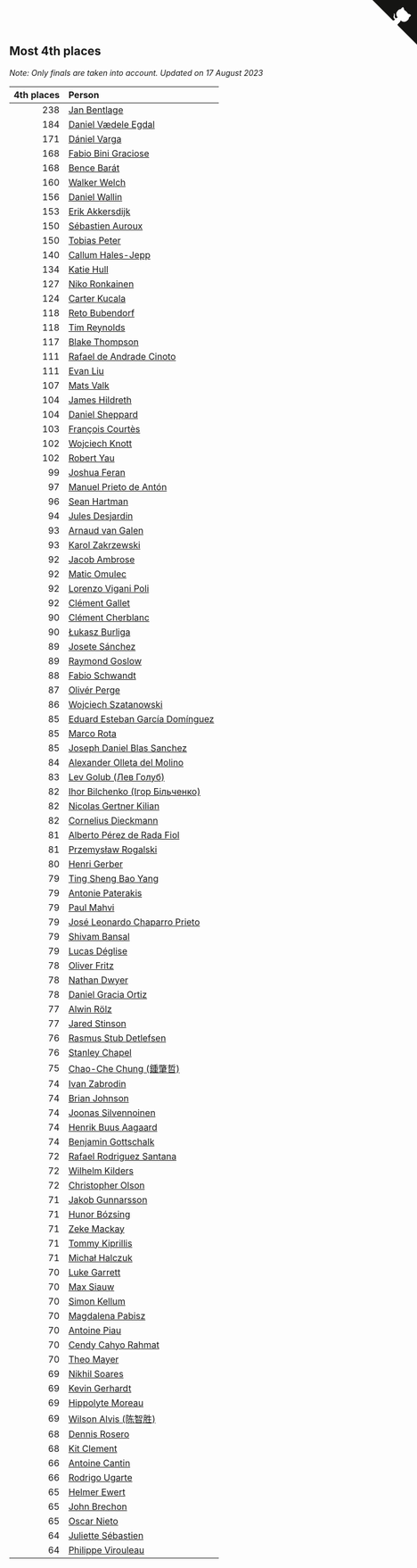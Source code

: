 ## Most 4th places

*Note: Only finals are taken into account.*
*Updated on 17 August 2023*

| 4th places | Person |
| ---: | :--- |
| 238 | [Jan Bentlage](https://www.worldcubeassociation.org/persons/2010BENT01) |
| 184 | [Daniel Vædele Egdal](https://www.worldcubeassociation.org/persons/2013EGDA01) |
| 171 | [Dániel Varga](https://www.worldcubeassociation.org/persons/2008VARG01) |
| 168 | [Fabio Bini Graciose](https://www.worldcubeassociation.org/persons/2010GRAC02) |
| 168 | [Bence Barát](https://www.worldcubeassociation.org/persons/2008BARA01) |
| 160 | [Walker Welch](https://www.worldcubeassociation.org/persons/2011WELC01) |
| 156 | [Daniel Wallin](https://www.worldcubeassociation.org/persons/2013WALL03) |
| 153 | [Erik Akkersdijk](https://www.worldcubeassociation.org/persons/2005AKKE01) |
| 150 | [Sébastien Auroux](https://www.worldcubeassociation.org/persons/2008AURO01) |
| 150 | [Tobias Peter](https://www.worldcubeassociation.org/persons/2014PETE03) |
| 140 | [Callum Hales-Jepp](https://www.worldcubeassociation.org/persons/2012HALE01) |
| 134 | [Katie Hull](https://www.worldcubeassociation.org/persons/2010HULL01) |
| 127 | [Niko Ronkainen](https://www.worldcubeassociation.org/persons/2010RONK01) |
| 124 | [Carter Kucala](https://www.worldcubeassociation.org/persons/2015KUCA01) |
| 118 | [Reto Bubendorf](https://www.worldcubeassociation.org/persons/2012BUBE01) |
| 118 | [Tim Reynolds](https://www.worldcubeassociation.org/persons/2005REYN01) |
| 117 | [Blake Thompson](https://www.worldcubeassociation.org/persons/2010THOM03) |
| 111 | [Rafael de Andrade Cinoto](https://www.worldcubeassociation.org/persons/2007CINO01) |
| 111 | [Evan Liu](https://www.worldcubeassociation.org/persons/2009LIUE01) |
| 107 | [Mats Valk](https://www.worldcubeassociation.org/persons/2007VALK01) |
| 104 | [James Hildreth](https://www.worldcubeassociation.org/persons/2009HILD01) |
| 104 | [Daniel Sheppard](https://www.worldcubeassociation.org/persons/2009SHEP01) |
| 103 | [François Courtès](https://www.worldcubeassociation.org/persons/2008COUR01) |
| 102 | [Wojciech Knott](https://www.worldcubeassociation.org/persons/2011KNOT01) |
| 102 | [Robert Yau](https://www.worldcubeassociation.org/persons/2009YAUR01) |
| 99 | [Joshua Feran](https://www.worldcubeassociation.org/persons/2011FERA01) |
| 97 | [Manuel Prieto de Antón](https://www.worldcubeassociation.org/persons/2015ANTO04) |
| 96 | [Sean Hartman](https://www.worldcubeassociation.org/persons/2016HART02) |
| 94 | [Jules Desjardin](https://www.worldcubeassociation.org/persons/2010DESJ01) |
| 93 | [Arnaud van Galen](https://www.worldcubeassociation.org/persons/2006GALE01) |
| 93 | [Karol Zakrzewski](https://www.worldcubeassociation.org/persons/2014ZAKR01) |
| 92 | [Jacob Ambrose](https://www.worldcubeassociation.org/persons/2010AMBR01) |
| 92 | [Matic Omulec](https://www.worldcubeassociation.org/persons/2010OMUL02) |
| 92 | [Lorenzo Vigani Poli](https://www.worldcubeassociation.org/persons/2007POLI01) |
| 92 | [Clément Gallet](https://www.worldcubeassociation.org/persons/2004GALL02) |
| 90 | [Clément Cherblanc](https://www.worldcubeassociation.org/persons/2014CHER05) |
| 90 | [Łukasz Burliga](https://www.worldcubeassociation.org/persons/2013BURL01) |
| 89 | [Josete Sánchez](https://www.worldcubeassociation.org/persons/2015SANC18) |
| 89 | [Raymond Goslow](https://www.worldcubeassociation.org/persons/2014GOSL01) |
| 88 | [Fabio Schwandt](https://www.worldcubeassociation.org/persons/2014SCHW02) |
| 87 | [Olivér Perge](https://www.worldcubeassociation.org/persons/2007PERG01) |
| 86 | [Wojciech Szatanowski](https://www.worldcubeassociation.org/persons/2011SZAT01) |
| 85 | [Eduard Esteban García Domínguez](https://www.worldcubeassociation.org/persons/2011EDUA01) |
| 85 | [Marco Rota](https://www.worldcubeassociation.org/persons/2009ROTA01) |
| 85 | [Joseph Daniel Blas Sanchez](https://www.worldcubeassociation.org/persons/2016SANC08) |
| 84 | [Alexander Olleta del Molino](https://www.worldcubeassociation.org/persons/2008OLLE01) |
| 83 | [Lev Golub (Лев Голуб)](https://www.worldcubeassociation.org/persons/2014HOLU01) |
| 82 | [Ihor Bilchenko (Ігор Більченко)](https://www.worldcubeassociation.org/persons/2011BILC01) |
| 82 | [Nicolas Gertner Kilian](https://www.worldcubeassociation.org/persons/2013GERT01) |
| 82 | [Cornelius Dieckmann](https://www.worldcubeassociation.org/persons/2009DIEC01) |
| 81 | [Alberto Pérez de Rada Fiol](https://www.worldcubeassociation.org/persons/2011FIOL01) |
| 81 | [Przemysław Rogalski](https://www.worldcubeassociation.org/persons/2013ROGA02) |
| 80 | [Henri Gerber](https://www.worldcubeassociation.org/persons/2014GERB01) |
| 79 | [Ting Sheng Bao Yang](https://www.worldcubeassociation.org/persons/2008BAOY01) |
| 79 | [Antonie Paterakis](https://www.worldcubeassociation.org/persons/2012PATE01) |
| 79 | [Paul Mahvi](https://www.worldcubeassociation.org/persons/2012MAHV01) |
| 79 | [José Leonardo Chaparro Prieto](https://www.worldcubeassociation.org/persons/2011CHAP01) |
| 79 | [Shivam Bansal](https://www.worldcubeassociation.org/persons/2011BANS02) |
| 79 | [Lucas Déglise](https://www.worldcubeassociation.org/persons/2015DEGL01) |
| 78 | [Oliver Fritz](https://www.worldcubeassociation.org/persons/2014FRIT02) |
| 78 | [Nathan Dwyer](https://www.worldcubeassociation.org/persons/2011DWYE02) |
| 78 | [Daniel Gracia Ortiz](https://www.worldcubeassociation.org/persons/2009ORTI01) |
| 77 | [Alwin Rölz](https://www.worldcubeassociation.org/persons/2016ROLZ01) |
| 77 | [Jared Stinson](https://www.worldcubeassociation.org/persons/2014STIN01) |
| 76 | [Rasmus Stub Detlefsen](https://www.worldcubeassociation.org/persons/2014DETL01) |
| 76 | [Stanley Chapel](https://www.worldcubeassociation.org/persons/2016CHAP04) |
| 75 | [Chao-Che Chung (鍾肇哲)](https://www.worldcubeassociation.org/persons/2012CHON03) |
| 74 | [Ivan Zabrodin](https://www.worldcubeassociation.org/persons/2012ZABR01) |
| 74 | [Brian Johnson](https://www.worldcubeassociation.org/persons/2013JOHN10) |
| 74 | [Joonas Silvennoinen](https://www.worldcubeassociation.org/persons/2016SILV07) |
| 74 | [Henrik Buus Aagaard](https://www.worldcubeassociation.org/persons/2006BUUS01) |
| 74 | [Benjamin Gottschalk](https://www.worldcubeassociation.org/persons/2016GOTT01) |
| 72 | [Rafael Rodriguez Santana](https://www.worldcubeassociation.org/persons/2012SANT12) |
| 72 | [Wilhelm Kilders](https://www.worldcubeassociation.org/persons/2010KILD02) |
| 72 | [Christopher Olson](https://www.worldcubeassociation.org/persons/2009OLSO01) |
| 71 | [Jakob Gunnarsson](https://www.worldcubeassociation.org/persons/2015GUNN01) |
| 71 | [Hunor Bózsing](https://www.worldcubeassociation.org/persons/2009BOZS01) |
| 71 | [Zeke Mackay](https://www.worldcubeassociation.org/persons/2015MACK06) |
| 71 | [Tommy Kiprillis](https://www.worldcubeassociation.org/persons/2014KIPR01) |
| 71 | [Michał Halczuk](https://www.worldcubeassociation.org/persons/2006HALC01) |
| 70 | [Luke Garrett](https://www.worldcubeassociation.org/persons/2017GARR05) |
| 70 | [Max Siauw](https://www.worldcubeassociation.org/persons/2017SIAU02) |
| 70 | [Simon Kellum](https://www.worldcubeassociation.org/persons/2016KELL12) |
| 70 | [Magdalena Pabisz](https://www.worldcubeassociation.org/persons/2017PABI01) |
| 70 | [Antoine Piau](https://www.worldcubeassociation.org/persons/2008PIAU01) |
| 70 | [Cendy Cahyo Rahmat](https://www.worldcubeassociation.org/persons/2010RAHM02) |
| 70 | [Theo Mayer](https://www.worldcubeassociation.org/persons/2012MAYE01) |
| 69 | [Nikhil Soares](https://www.worldcubeassociation.org/persons/2015SOAR01) |
| 69 | [Kevin Gerhardt](https://www.worldcubeassociation.org/persons/2013GERH01) |
| 69 | [Hippolyte Moreau](https://www.worldcubeassociation.org/persons/2008MORE02) |
| 69 | [Wilson Alvis (陈智胜)](https://www.worldcubeassociation.org/persons/2011ALVI01) |
| 68 | [Dennis Rosero](https://www.worldcubeassociation.org/persons/2010ROSE03) |
| 68 | [Kit Clement](https://www.worldcubeassociation.org/persons/2008CLEM01) |
| 66 | [Antoine Cantin](https://www.worldcubeassociation.org/persons/2010CANT02) |
| 66 | [Rodrigo Ugarte](https://www.worldcubeassociation.org/persons/2015UGAR01) |
| 65 | [Helmer Ewert](https://www.worldcubeassociation.org/persons/2015EWER01) |
| 65 | [John Brechon](https://www.worldcubeassociation.org/persons/2010BREC01) |
| 65 | [Oscar Nieto](https://www.worldcubeassociation.org/persons/2014NIET03) |
| 64 | [Juliette Sébastien](https://www.worldcubeassociation.org/persons/2014SEBA01) |
| 64 | [Philippe Virouleau](https://www.worldcubeassociation.org/persons/2008VIRO01) |


<a href="https://github.com/jonatanklosko/wca_statistics" class="github-corner" aria-label="View source on Github"><svg width="80" height="80" viewBox="0 0 250 250" style="fill:#151513; color:#fff; position: absolute; top: 0; border: 0; right: 0;" aria-hidden="true"><path d="M0,0 L115,115 L130,115 L142,142 L250,250 L250,0 Z"></path><path d="M128.3,109.0 C113.8,99.7 119.0,89.6 119.0,89.6 C122.0,82.7 120.5,78.6 120.5,78.6 C119.2,72.0 123.4,76.3 123.4,76.3 C127.3,80.9 125.5,87.3 125.5,87.3 C122.9,97.6 130.6,101.9 134.4,103.2" fill="currentColor" style="transform-origin: 130px 106px;" class="octo-arm"></path><path d="M115.0,115.0 C114.9,115.1 118.7,116.5 119.8,115.4 L133.7,101.6 C136.9,99.2 139.9,98.4 142.2,98.6 C133.8,88.0 127.5,74.4 143.8,58.0 C148.5,53.4 154.0,51.2 159.7,51.0 C160.3,49.4 163.2,43.6 171.4,40.1 C171.4,40.1 176.1,42.5 178.8,56.2 C183.1,58.6 187.2,61.8 190.9,65.4 C194.5,69.0 197.7,73.2 200.1,77.6 C213.8,80.2 216.3,84.9 216.3,84.9 C212.7,93.1 206.9,96.0 205.4,96.6 C205.1,102.4 203.0,107.8 198.3,112.5 C181.9,128.9 168.3,122.5 157.7,114.1 C157.9,116.9 156.7,120.9 152.7,124.9 L141.0,136.5 C139.8,137.7 141.6,141.9 141.8,141.8 Z" fill="currentColor" class="octo-body"></path></svg></a><style>.github-corner:hover .octo-arm{animation:octocat-wave 560ms ease-in-out}@keyframes octocat-wave{0%,100%{transform:rotate(0)}20%,60%{transform:rotate(-25deg)}40%,80%{transform:rotate(10deg)}}@media (max-width:500px){.github-corner:hover .octo-arm{animation:none}.github-corner .octo-arm{animation:octocat-wave 560ms ease-in-out}}</style>
